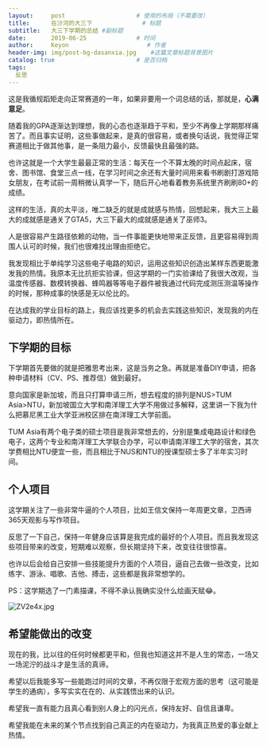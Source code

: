 ```yaml
---
layout:     post                    # 使用的布局（不需要改）
title:      在沙河的大三下              # 标题 
subtitle:   大三下学期的总结 #副标题
date:       2019-06-25              # 时间
author:     Keyon                      # 作者
header-img: img/post-bg-dasanxia.jpg    #这篇文章标题背景图片
catalog: true                       # 是否归档
tags:
  反思
---
```


这是我循规蹈矩走向正常赛道的一年，如果非要用一个词总结的话，那就是，**心满意足**。

随着我的GPA逐渐达到理想，我的心态也逐渐趋于平和，至少不再像上学期那样痛苦了。而且事实证明，这些事做起来，是真的很容易，或者换句话说，我觉得正常赛道相比于做其他事，是一条阻力最小，反馈最快且最强的路。

也许这就是一个大学生最最正常的生活：每天在一个不算太晚的时间点起床，宿舍、图书馆、食堂三点一线，在学习时间之余还有大量时间用来看书刷剧打游戏陪女朋友，在考试前一周稍微认真学一下，随后开心地看着教务系统里齐刷刷80+的成绩。

这样的生活，真的太平淡，唯二缺乏的就是成就感与热情，回想起来，我大三上最大的成就感是通关了GTA5，大三下最大的成就感是通关了巫师3。

人是很容易产生路径依赖的动物，当一件事能更快地带来正反馈，且更容易得到周围人认可的时候，我们也很难找出理由拒绝它。

我发现相比于单纯学习这些电子电路的知识，运用这些知识创造出某样东西更能激发我的热情。我原本无比抗拒实验课，但这学期的一门实验课给了我很大改观，当温度传感器、数模转换器、蜂鸣器等等电子器件被我通过代码完成测压测温等操作的时候，那种成事的快感是无以伦比的。

在达成我的学业目标的路上，我应该找更多的机会去实践这些知识，发现我的内在驱动力，即热情所在。

## 下学期的目标
下学期首先要做的就是把雅思考出来，这是当务之急。再就是准备DIY申请，把各种申请材料（CV、PS、推荐信）做到最好。

意向国家是新加坡，而且只打算申请三所，想去程度的排列是NUS>TUM Asia>NTU，新加坡国立大学和南洋理工大学不用做过多解释，这里讲一下我为什么把慕尼黑工业大学亚洲校区排在南洋理工大学前面。

TUM Asia有两个电子类的硕士项目是我非常想去的，分别是集成电路设计和绿色电子，这两个专业和南洋理工大学联合办学，可以申请南洋理工大学的宿舍，其次学费相比NTU便宜一些，而且相比于NUS和NTU的授课型硕士多了半年实习时间。

## 个人项目
这学期关注了一些非常牛逼的个人项目，比如王信文保持一年周更文章，卫西谛365天观影与写作项目。

反思了一下自己，保持一年健身应该算是我完成的最好的个人项目。而且我发现这些项目带来的改变，短期难以观察，但长期坚持下来，改变往往很惊喜。

也许以后会给自己安排一些技能提升方面的个人项目，逼自己去做一些改变，比如练字、游泳、唱歌、吉他、搏击，这些都是我非常想学的。

PS：这学期选了一门素描课，不得不承认我确实没什么绘画天赋😂。

![ZV2e4x.jpg](https://s2.ax1x.com/2019/06/25/ZV2e4x.jpg)

## 希望能做出的改变
现在的我，比以往的任何时候都更平和，但我也知道这并不是人生的常态，一场又一场泥泞的战斗才是生活的真谛。

希望以后我能多写一些能跑过时间的文章，不再仅限于宏观方面的思考（这可能是学生的通病），多写实实在在的、从实践悟出来的认识。

希望我一直有能力且真心看到别人身上的闪光点，保持友好、自信且谦卑。

希望我能在未来的某个节点找到自己真正的内在驱动力，为我真正热爱的事业献上热情。